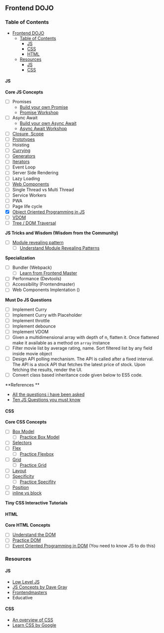 ## Frontend DOJO

### Table of Contents
- [Frontend DOJO](#frontend-dojo)
  - [Table of Contents](#table-of-contents)
    - [JS](#js)
    - [CSS](#css)
    - [HTML](#html)
  - [Resources](#resources)
    - [JS](#js-1)
    - [CSS](#css-1)

#### JS
**Core JS Concepts**
- [ ] Promises
	- [Build your own Promise](https://youtu.be/4GpwM8FmVgQ?list=PLP29wDx6QmW7IaD762Rf_Awfr1Wxz0Amq)
	- [Promise Workshop](https://github.com/stevekane/promise-it-wont-hurt)
- [ ] Async Await
	- [Build your own Async Await](https://www.youtube.com/watch?v=Em2jqwROdZc&t=1s)
	- [Async Await Workshop](https://github.com/bulkan/async-you)
- [ ]  [Closure, Scope](https://www.github.com/workshopper/scope-chains-closures)
- [ ]  [Prototypes](https://github.com/sporto/planetproto)
- [ ]  Hoisting
- [ ]  [Currying](https://github.com/kishorsharma/currying-workshopper)
- [ ]  [Generators](https://github.com/isRuslan/learn-generators)
- [ ]  [Iterators](https://github.com/jesstelford/esnext-generation)
- [ ]  Event Loop
- [ ]  Server Side Rendering
- [ ] Lazy Loading
- [ ] [Web Components](https://css-tricks.com/an-introduction-to-web-components/)
- [ ] Single Thread vs Multi Thread
- [ ] Service Workers
- [ ] PWA
- [ ] Page life cycle
- [x] [Object Oriented Programming in JS](https://github.com/4GeeksAcademy/object-oriented-javascript-tutorial-exercises)
- [ ] [VDOM](https://bigfrontend.dev/list/ejesqbtkapzp66x1ff)
- [ ] [Tree / DOM Traversal](https://bigfrontend.dev/list/xqxkzgtkotb3qyekog)

**JS Tricks and Wisdom (Wisdom from the Community)**
- [ ] [Module revealing pattern](https://stackoverflow.com/questions/5647258/how-to-use-revealing-module-pattern-in-javascript/5647397#5647397)
	- [ ] [Understand Module Revealing Patterns](https://curtistimson.co.uk/post/js/mixing-revealing-module-and-singleton-javascript-patterns/)

**Specialization**
- [ ] Bundler (Webpack)
	- [ ] [Learn from Frontend Master](https://frontendmasters.com/courses/webpack-fundamentals/)
- [ ] Performance (Devtools)
- [ ] Accessibility (Frontendmaster)
- [ ] Web Components Implentation ()

**Must Do JS Questions**
- [ ] Implement Curry
- [ ] Implement Curry with Placeholder
- [ ] Implement throttle
- [ ] Implement debounce
- [ ] Implement VDOM
- [ ] Given a multidimensional array with depth of n, flatten it. Once flattened make it available as a method on `array` instance
- [ ] Filter movie list by average rating, name. Sort filtered list by any field inside movie object
- [ ] Design API polling mechanism. The API is called after a fixed interval. The API is a stock API that fetches the latest price of stock. Upon fetching the results, render the UI.
- [ ] Convert class based inheritance code given below to ES5 code.

**References **
- [All the questions i have been asked](https://dev.to/devabhijeet/all-front-end-interview-questions-asked-during-my-recent-job-hunt-1kge)
- [Ten JS Questions you must know](https://www.reddit.com/r/javascript/comments/3rb88w/ten_questions_ive_been_asked_most_more_than_once/)

#### CSS
**Core CSS Concepts**
- [ ] [Box Model](https://developer.mozilla.org/en-US/docs/Learn/CSS/Building_blocks/The_box_model)
	- [ ] [Practice Box Model](https://web.dev/learn/css/box-model/)
- [ ] [Selectors](https://flukeout.github.io/)
- [ ] [Flex](https://css-tricks.com/snippets/css/a-guide-to-flexbox/)
	- [ ] [Practice Flexbox](http://flexboxfroggy.com/)
- [ ] [Grid](https://yoksel.github.io/grid-cheatsheet/)
	- [ ] [Practice Grid](http://cssgridgarden.com/)
- [ ] [Layout](https://learnlayout.com/display.html) 
- [ ] [Specificity](https://css-tricks.com/specifics-on-css-specificity/)
	- [ ] [Practice Specifity](https://web.dev/learn/css/specificity/) 
- [ ] [Position](https://css-tricks.com/almanac/properties/p/position/)
- [ ] [inline vs block](https://alligator.io/css/display-inline-vs-inline-block/)

**Tiny CSS Interactive Tutorials**


#### HTML

**Core HTML Concepts**
- [ ] [Understand the DOM](https://www.digitalocean.com/community/tutorial_series/understanding-the-dom-document-object-model)
- [ ] [Practice DOM](https://silver-flyingfish-kada7uya.ws-us18.gitpod.io/)
- [ ] [Event Oriented Programming in DOM](https://github.com/4GeeksAcademy/object-oriented-javascript-tutorial-exercises) (You need to know JS to do this)

### Resources 
#### JS
- [Low Level JS](https://www.youtube.com/channel/UC56l7uZA209tlPTVOJiJ8Tw)
- [JS Concepts by Dave Gray](https://www.youtube.com/channel/UCY38RvRIxYODO4penyxUwTg)
- [Frontendmasters](https://frontendmasters.com/dashboard/)
- Educative

#### CSS
- [An overview of CSS](https://www.taniarascia.com/overview-of-css-concepts/#html-fundamentals)
- [Learn CSS by Google](https://web.dev/learn/css/)
